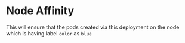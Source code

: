# Node Affinity

This will ensure that the pods created via this deployment on the node which is having label `color` as `blue`

